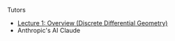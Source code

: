 Tutors
* [Lecture 1: Overview (Discrete Differential Geometry)](https://youtu.be/8JCR6z3GLVI?si=_JA322BO_kRJptaI)
* Anthropic's AI Claude
